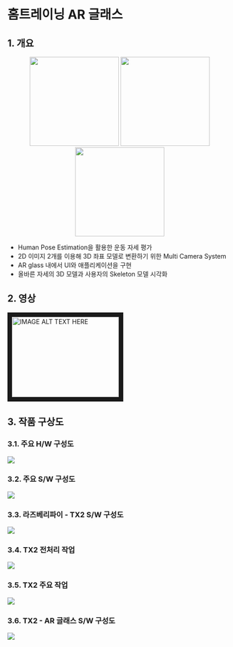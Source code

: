# 홈트레이닝 AR 글래스

## 1. 개요
<p align="center">
    <img src="https://user-images.githubusercontent.com/60434800/190900142-3967e4d9-3557-4fb8-b970-8ae04bbe17a9.png" height="200">
    <img src="https://user-images.githubusercontent.com/60434800/190900145-2e023186-c6aa-486b-8f4f-0a77da4631cc.png" height="200">
    <img src="https://user-images.githubusercontent.com/60434800/190900146-7b7e6ee2-d65d-4c0b-8d8c-00064ed70a15.png" height="200">
</p>

- Human Pose Estimation을 활용한 운동 자세 평가
- 2D 이미지 2개를 이용해 3D 좌표 모델로 변환하기 위한 Multi Camera System
- AR glass 내에서 UI와 애플리케이션을 구현
- 올바른 자세의 3D 모델과 사용자의 Skeleton 모델 시각화

## 2. 영상
<a href="http://www.youtube.com/watch?feature=player_embedded&v=ZGKXTQvbzjc
" target="_blank"><img src="http://img.youtube.com/vi/ZGKXTQvbzjc/0.jpg" 
alt="IMAGE ALT TEXT HERE" width="240" height="180" border="10" /></a>


## 3. 작품 구상도
### 3.1. 주요 H/W 구성도
<img src="https://user-images.githubusercontent.com/60434800/190900447-343242da-7e25-4a55-924d-950cf9ddf24f.png" heigh="325">

### 3.2. 주요 S/W 구성도
<img src="https://user-images.githubusercontent.com/60434800/190900461-06f93d3c-d674-4930-b66e-02ec76c5f1c8.png" heigh="325">

### 3.3. 라즈베리파이 - TX2 S/W 구성도
<img src="https://user-images.githubusercontent.com/60434800/190900435-80e55720-072a-4687-9bb6-b46ff0d44d27.png" heigh="325">

### 3.4. TX2 전처리 작업
<img src="https://user-images.githubusercontent.com/60434800/190900419-366225a2-7c61-454c-bcd7-edb120409954.png" heigh="325">

### 3.5. TX2 주요 작업
<img src="https://user-images.githubusercontent.com/60434800/190900412-0d67b8b2-a159-48f3-b37d-cba2f39fea59.png" heigh="325">

### 3.6. TX2 - AR 글래스 S/W 구성도
<img src="https://user-images.githubusercontent.com/60434800/190900318-b506bfe9-7c31-477c-949e-89dd99ff9fb7.png" heigh="325">


